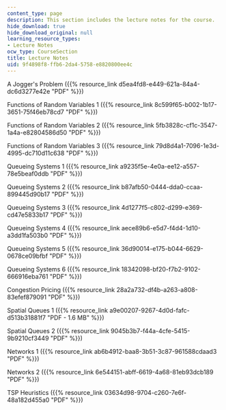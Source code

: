 ```yaml
---
content_type: page
description: This section includes the lecture notes for the course.
hide_download: true
hide_download_original: null
learning_resource_types:
- Lecture Notes
ocw_type: CourseSection
title: Lecture Notes
uid: 9f4898f8-ffb6-2da4-5758-e8820800ee4c
---
```


A Jogger's Problem ({{% resource_link d5ea4fd8-e449-621a-84a4-dc6d3277e42e "PDF" %}})

Functions of Random Variables 1 ({{% resource_link 8c599f65-b002-1b17-3651-75f46eb78cd7 "PDF" %}})

Functions of Random Variables 2 ({{% resource_link 5fb3828c-cf1c-3547-1a4a-e82804586d50 "PDF" %}})

Functions of Random Variables 3 ({{% resource_link 79d8d4a1-7096-1e3d-4995-dc710d11c638 "PDF" %}})

Queueing Systems 1 ({{% resource_link a9235f5e-4e0a-ee12-a557-78e5beaf0ddb "PDF" %}})

Queueing Systems 2 ({{% resource_link b87afb50-0444-dda0-ccaa-899445d90b17 "PDF" %}})

Queueing Systems 3 ({{% resource_link 4d1277f5-c802-d299-e369-cd47e5833b17 "PDF" %}})

Queueing Systems 4 ({{% resource_link aece89b6-e5d7-f4d4-1d10-a3dd1fa503b0 "PDF" %}})

Queueing Systems 5 ({{% resource_link 36d90014-e175-b044-6629-0678ce09bfbf "PDF" %}})

Queueing Systems 6 ({{% resource_link 18342098-bf20-f7b2-9102-666916eba761 "PDF" %}})

Congestion Pricing ({{% resource_link 28a2a732-df4b-a263-a808-83efef879091 "PDF" %}})

Spatial Queues 1 ({{% resource_link a9e00207-9267-4d0d-fafc-d513b31881f7 "PDF - 1.6 MB" %}})

Spatial Queues 2 ({{% resource_link 9045b3b7-f44a-4cfe-5415-9b9210cf3449 "PDF" %}})

Networks 1 ({{% resource_link ab6b4912-baa8-3b51-3c87-961588cdaad3 "PDF" %}})

Networks 2 ({{% resource_link 6e544151-abff-6619-4a68-81eb93dcb189 "PDF" %}})

TSP Heuristics ({{% resource_link 03634d98-9704-c260-7e6f-48a182d455a0 "PDF" %}})